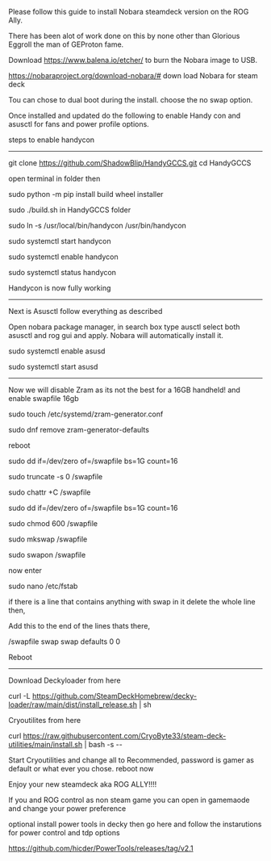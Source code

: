 
Please follow this guide to install Nobara steamdeck version on the ROG Ally.

There has been alot of work done on this by none other than Glorious Eggroll the man of GEProton fame.

Download https://www.balena.io/etcher/ to burn the Nobara image to USB.

https://nobaraproject.org/download-nobara/# down load Nobara for steam deck

Tou can chose to dual boot during the install. choose the no swap option.


Once installed and updated do the following to enable Handy con and asusctl for fans and power profile options.

steps to enable handycon
______________________________________________________________________________________

git clone https://github.com/ShadowBlip/HandyGCCS.git
cd HandyGCCS

open terminal in folder then

sudo python -m pip install build wheel installer


sudo ./build.sh in HandyGCCS folder


sudo ln -s /usr/local/bin/handycon /usr/bin/handycon


sudo systemctl start handycon

sudo systemctl enable handycon

sudo systemctl status handycon

Handycon is now fully working 

___________________________________________________________________________________________________

Next is Asusctl follow everything as described 
 
Open nobara package manager, in search box type ausctl select both asusctl and rog gui and apply. Nobara will automatically install it.

sudo systemctl enable asusd

sudo systemctl start asusd

__________________________________________________________________________________________________

Now we will disable Zram as its not the best for a 16GB handheld! and enable swapfile 16gb

sudo touch /etc/systemd/zram-generator.conf

sudo dnf remove zram-generator-defaults

reboot 

sudo dd if=/dev/zero of=/swapfile bs=1G count=16

sudo truncate -s 0 /swapfile

sudo chattr +C /swapfile

sudo dd if=/dev/zero of=/swapfile bs=1G count=16

sudo chmod 600 /swapfile

sudo mkswap /swapfile

sudo swapon /swapfile


now enter 

sudo nano /etc/fstab 

if there is a line that contains anything with swap in it delete the whole line then,

Add this to the end of the lines thats there,

/swapfile swap swap defaults 0 0

Reboot
______________________________________________________________________________________

Download Deckyloader from here 

curl -L https://github.com/SteamDeckHomebrew/decky-loader/raw/main/dist/install_release.sh | sh


Cryoutilites from here 

curl https://raw.githubusercontent.com/CryoByte33/steam-deck-utilities/main/install.sh | bash -s --


Start Cryoutilities and change all to Recommended, password is gamer as default or what ever you chose. reboot now

Enjoy your new steamdeck aka ROG ALLY!!!!

If you and ROG control as non steam game you can open in gamemaode and change your power preference 

optional install power tools in decky then go here and follow the instarutions for power control and tdp options 

https://github.com/hicder/PowerTools/releases/tag/v2.1









